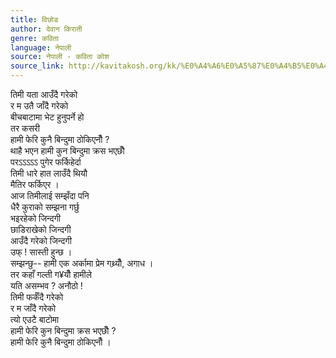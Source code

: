 ```yaml
---
title: विछोड
author: देवान किराती
genre: कविता
language: नेपाली
source: नेपाली - कविता कोश
source_link: http://kavitakosh.org/kk/%E0%A4%A6%E0%A5%87%E0%A4%B5%E0%A4%BE%E0%A4%A8_%E0%A4%95%E0%A4%BF%E0%A4%B0%E0%A4%BE%E0%A4%A4%E0%A5%80
---
```


तिमी यता आउँदै गरेको  
र म उतै जाँदै गरेको  
बीचबाटामा भेट हुनुपर्ने हो  
तर कसरी  
हामी फेरि कुनै बिन्दुमा ठोकिएनौँ ?  
थाहै भएन हामी कुन बिन्दुमा क्रस भएछौँ  
परऽऽऽऽऽ पुगेर फर्किहेर्दा  
तिमी धारे हात लाउँदै थियौ  
मैतिर फर्किएर ।  
आज तिमीलाई सम्झँदा पनि  
धैरै कुराको सम्झना गर्छु  
भइरहेको जिन्दगी  
छाडिराखेको जिन्दगी  
आउँदै गरेको जिन्दगी  
उफ् ! सास्ती हुन्छ ।  
सम्झन्छु-- हामी एक अर्कामा प्रेम गथ्र्यौँ, अगाध ।  
तर कहाँ गल्ती ग¥यौँ हामीले  
यति असम्भव ? अनौठो !  
तिमी फर्कँदै गरेको  
र म जाँदै गरेको  
त्यो एउटै बाटोमा  
हामी फेरि कुन बिन्दुमा क्रस भएछौँ ?  
हामी फेरि कुनै बिन्दुमा ठोकिएनौँ ।
